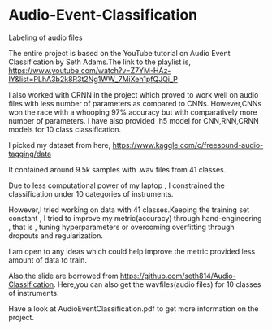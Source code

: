 # Audio-Event-Classification

Labeling of audio files

The entire project is based on the YouTube tutorial on Audio Event Classification by Seth Adams.The link to the playlist is,
https://www.youtube.com/watch?v=Z7YM-HAz-IY&list=PLhA3b2k8R3t2Ng1WW_7MiXeh1pfQJQi_P

I also worked with CRNN in the project which proved to work well on audio files with less number of parameters as compared to CNNs.
However,CNNs won the race with a whooping 97% accuracy but with comparatively more number of parameters.
I have also provided .h5 model for CNN,RNN,CRNN models for 10 class classification.

I picked my dataset from here,
https://www.kaggle.com/c/freesound-audio-tagging/data

It contained around 9.5k samples with .wav files from 41 classes.

Due to less computational power of my laptop , I constrained the classification under 10 categories of instruments.

However,I tried working on data with 41 classes.Keeping the training set constant , I tried to improve my metric(accuracy) through hand-engineering , that is , tuning hyperparameters or overcoming overfitting through dropouts and regularization.

I am open to any ideas which could help improve the metric provided less amount of data to train.

Also,the slide are borrowed from https://github.com/seth814/Audio-Classification.
Here,you can also get the wavfiles(audio files) for 10 classes of instruments.

Have a look at AudioEventClassification.pdf to get more information on the project.
